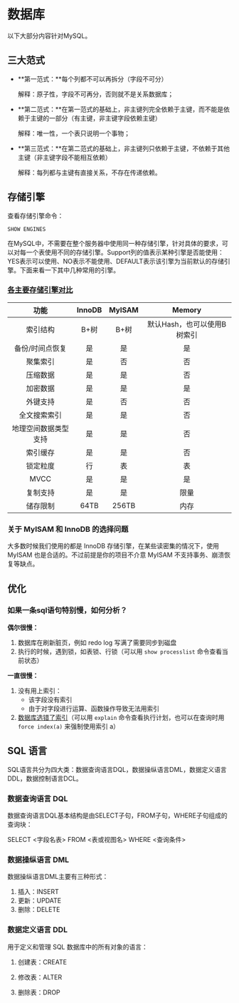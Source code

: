 # 数据库

以下大部分内容针对MySQL。

## 三大范式

* **第一范式：**每个列都不可以再拆分（字段不可分）

  解释：原子性，字段不可再分，否则就不是关系数据库；

* **第二范式：**在第一范式的基础上，非主键列完全依赖于主键，而不能是依赖于主键的一部分（有主键，非主键字段依赖主键）

  解释：唯一性，一个表只说明一个事物；

* **第三范式：**在第二范式的基础上，非主键列只依赖于主键，不依赖于其他主键（非主键字段不能相互依赖）

  解释：每列都与主键有直接关系，不存在传递依赖。



## 存储引擎

查看存储引擎命令：

```mysql
SHOW ENGINES
```

在MySQL中，不需要在整个服务器中使用同一种存储引擎，针对具体的要求，可以对每一个表使用不同的存储引擎。Support列的值表示某种引擎是否能使用：YES表示可以使用、NO表示不能使用、DEFAULT表示该引擎为当前默认的存储引擎。下面来看一下其中几种常用的引擎。

### [各主要存储引擎对比](https://www.cnblogs.com/pengpengdeyuan/p/15001739.html)

|         功能         | InnoDB | MyISAM |           Memory            |
| :------------------: | :----: | :----: | :-------------------------: |
|       索引结构       |  B+树  |  B+树  | 默认Hash，也可以使用B树索引 |
|   备份/时间点恢复    |   是   |   是   |             是              |
|       聚集索引       |   是   |   否   |             否              |
|       压缩数据       |   是   |   是   |             否              |
|       加密数据       |   是   |   是   |             是              |
|       外键支持       |   是   |   否   |             否              |
|     全文搜索索引     |   是   |   是   |             否              |
| 地理空间数据类型支持 |   是   |   是   |             否              |
|       索引缓存       |   是   |   是   |             否              |
|       锁定粒度       |   行   |   表   |             表              |
|         MVCC         |   是   |   是   |             是              |
|       复制支持       |   是   |   是   |            限量             |
|       储存限制       |  64TB  | 256TB  |            内存             |

### 关于 MyISAM 和 InnoDB 的选择问题

大多数时候我们使用的都是 InnoDB 存储引擎，在某些读密集的情况下，使用 MyISAM 也是合适的。不过前提是你的项目不介意 MyISAM 不支持事务、崩溃恢复等缺点。



## 优化

### 如果一条sql语句特别慢，如何分析？

**偶尔很慢：**

1. 数据库在刷新脏页，例如 redo log 写满了需要同步到磁盘
2. 执行的时候，遇到锁，如表锁、行锁（可以用 `show processlist` 命令查看当前状态）

**一直很慢：**

1. 没有用上索引：
   * 该字段没有索引
   * 由于对字段进行运算、函数操作导致无法用索引
2. [数据库选错了索引](https://www.cnblogs.com/kubidemanong/p/10734045.html)（可以用 `explain` 命令查看执行计划，也可以在查询时用 `force index(a)` 来强制使用索引 a）



## SQL 语言

SQL语言共分为四大类：数据查询语言DQL，数据操纵语言DML，数据定义语言DDL，数据控制语言DCL。

### 数据查询语言 DQL

数据查询语言DQL基本结构是由SELECT子句，FROM子句，WHERE子句组成的查询块：

SELECT <字段名表>
FROM <表或视图名>
WHERE <查询条件>

### 数据操纵语言 DML

数据操纵语言DML主要有三种形式：

1. 插入：INSERT
2. 更新：UPDATE
3. 删除：DELETE

### 数据定义语言 DDL

用于定义和管理 SQL 数据库中的所有对象的语言：

1. 创建表：CREATE

2. 修改表：ALTER

3. 删除表：DROP

